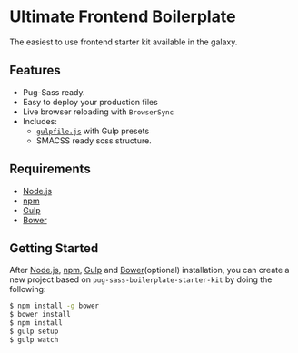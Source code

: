 
# Ultimate Frontend Boilerplate

The easiest to use frontend starter kit available in the galaxy.

## Features

  * Pug-Sass ready.
  * Easy to deploy your production files
  * Live browser reloading with `BrowserSync`
  * Includes:
    * [`gulpfile.js`](http://gulpjs.com/) with Gulp presets
    * SMACSS ready scss structure.

## Requirements

* [Node.js](https://nodejs.org)
* [npm](https://www.npmjs.com)
* [Gulp](http://gulpjs.com/)
* [Bower](https://bower.io/)

## Getting Started

After [Node.js](https://nodejs.org/en/download/), [npm](https://docs.npmjs.com/getting-started/installing-node), [Gulp](https://github.com/gulpjs/gulp/blob/master/docs/getting-started.md) and [Bower](https://bower.io/#install-bower)(optional) installation, you can create a new project based on `pug-sass-boilerplate-starter-kit` by doing the following:

```bash
$ npm install -g bower
$ bower install
$ npm install
$ gulp setup
$ gulp watch
```


